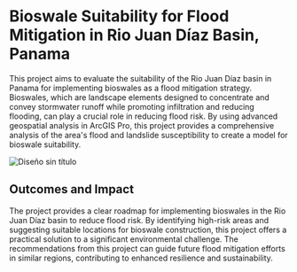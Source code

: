 # Bioswale Suitability for Flood Mitigation in Rio Juan Díaz Basin, Panama

This project aims to evaluate the suitability of the Rio Juan Díaz basin in Panama for implementing bioswales as a flood mitigation strategy. Bioswales, which are landscape elements designed to concentrate and convey stormwater runoff while promoting infiltration and reducing flooding, can play a crucial role in reducing flood risk. By using advanced geospatial analysis in ArcGIS Pro, this project provides a comprehensive analysis of the area's flood and landslide susceptibility to create a model for bioswale suitability.

![Diseño sin título](https://github.com/geofias/bioswale-flood-mitigation-rio-juan-diaz/assets/89147046/18e8f84f-76ef-4dee-a316-e6c6e7fb82e9)

## Outcomes and Impact
The project provides a clear roadmap for implementing bioswales in the Rio Juan Díaz basin to reduce flood risk. By identifying high-risk areas and suggesting suitable locations for bioswale construction, this project offers a practical solution to a significant environmental challenge. The recommendations from this project can guide future flood mitigation efforts in similar regions, contributing to enhanced resilience and sustainability.
